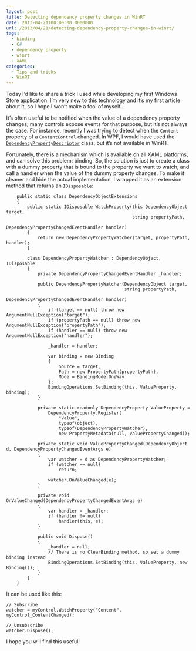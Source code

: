 ```yaml
---
layout: post
title: Detecting dependency property changes in WinRT
date: 2013-04-21T00:00:00.0000000
url: /2013/04/21/detecting-dependency-property-changes-in-winrt/
tags:
  - binding
  - C#
  - dependency property
  - winrt
  - XAML
categories:
  - Tips and tricks
  - WinRT
---
```



Today I’d like to share a trick I used while developing my first Windows Store application. I’m very new to this technology and it’s my first article about it, so I hope I won’t make a fool of myself…

It’s often useful to be notified when the value of a dependency property changes; many controls expose events for that purpose, but it’s not always the case. For instance, recently I was trying to detect when the `Content` property of a `ContentControl` changed. In WPF, I would have used the [`DependencyPropertyDescriptor`](http://msdn.microsoft.com/en-us/library/system.componentmodel.dependencypropertydescriptor.aspx) class, but it’s not available in WinRT.

Fortunately, there is a mechanism which is available on all XAML platforms, and can solve this problem: binding. So, the solution is just to create a class with a dummy property that is bound to the property we want to watch, and call a handler when the value of the dummy property changes. To make it cleaner and hide the actual implementation, I wrapped it as an extension method that returns an `IDisposable`:

```
    public static class DependencyObjectExtensions
    {
        public static IDisposable WatchProperty(this DependencyObject target,
                                                string propertyPath,
                                                DependencyPropertyChangedEventHandler handler)
        {
            return new DependencyPropertyWatcher(target, propertyPath, handler);
        }

        class DependencyPropertyWatcher : DependencyObject, IDisposable
        {
            private DependencyPropertyChangedEventHandler _handler;

            public DependencyPropertyWatcher(DependencyObject target,
                                             string propertyPath,
                                             DependencyPropertyChangedEventHandler handler)
            {
                if (target == null) throw new ArgumentNullException("target");
                if (propertyPath == null) throw new ArgumentNullException("propertyPath");
                if (handler == null) throw new ArgumentNullException("handler");

                _handler = handler;

                var binding = new Binding
                {
                    Source = target,
                    Path = new PropertyPath(propertyPath),
                    Mode = BindingMode.OneWay
                };
                BindingOperations.SetBinding(this, ValueProperty, binding);
            }

            private static readonly DependencyProperty ValueProperty =
                DependencyProperty.Register(
                    "Value",
                    typeof(object),
                    typeof(DependencyPropertyWatcher),
                    new PropertyMetadata(null, ValuePropertyChanged));

            private static void ValuePropertyChanged(DependencyObject d, DependencyPropertyChangedEventArgs e)
            {
                var watcher = d as DependencyPropertyWatcher;
                if (watcher == null)
                    return;

                watcher.OnValueChanged(e);
            }

            private void OnValueChanged(DependencyPropertyChangedEventArgs e)
            {
                var handler = _handler;
                if (handler != null)
                    handler(this, e);
            }

            public void Dispose()
            {
                _handler = null;
                // There is no ClearBinding method, so set a dummy binding instead
                BindingOperations.SetBinding(this, ValueProperty, new Binding());
            }
        }
    }
```

It can be used like this:

```
// Subscribe
watcher = myControl.WatchProperty("Content", myControl_ContentChanged);

// Unsubscribe
watcher.Dispose();
```

I hope you will find this useful!

